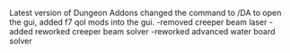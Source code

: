 Latest version of Dungeon Addons changed the command to /DA to open the gui, added f7 qol mods into the gui.
-removed creeper beam laser
-added  reworked creeper beam solver
-reworked advanced water board solver
